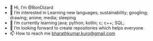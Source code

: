 - 👋 Hi, I’m @BonDizard
- 👀 I’m interested in Learning new languages; sustainability; googling; drawing; anime; media; sleeping
- 🌱 I’m currently learning java; python; kotlin; c; c++; SQL;
- 💞️ I’m looking forward to create repositories which helps everyone
- 📫 How to reach me bharathkumar.kuro@gmail.com

<!---
BonDizard/BonDizard is a ✨ special ✨ repository because its `README.md` (this file) appears on your GitHub profile.
You can click the Preview link to take a look at your changes.
--->
